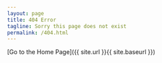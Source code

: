 ```yaml
---
layout: page
title: 404 Error
tagline: Sorry this page does not exist
permalink: /404.html
---
```


[Go to the Home Page]({{ site.url }}{{ site.baseurl }})
